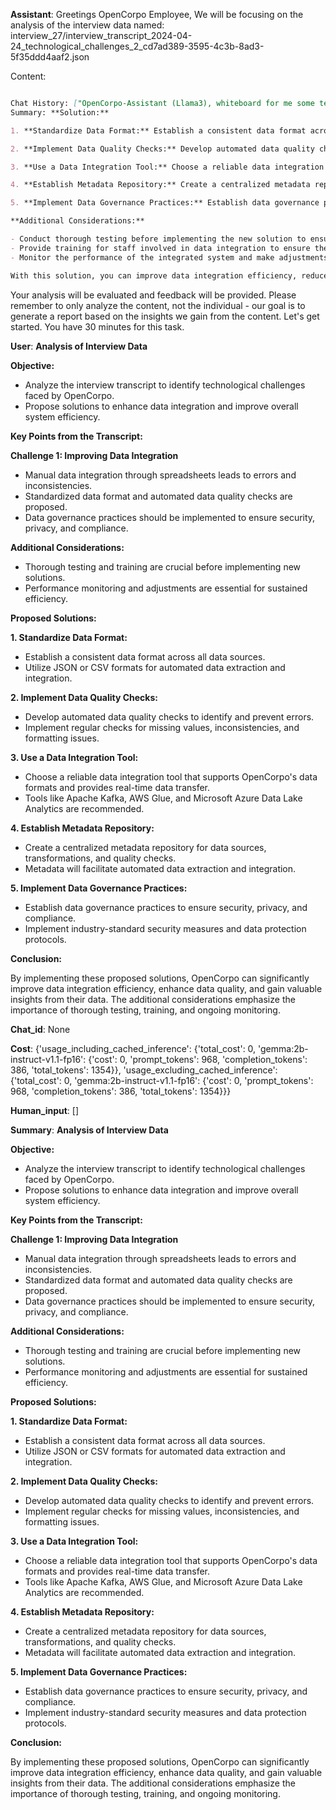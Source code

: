 **Assistant**: Greetings OpenCorpo Employee, We will be focusing on the analysis of the interview data named: interview_27/interview_transcript_2024-04-24_technological_challenges_2_cd7ad389-3595-4c3b-8ad3-5f35ddd4aaf2.json 


 Content: 

 ```md

 Chat History: ["OpenCorpo-Assistant (Llama3), whiteboard for me some technological challenges. Propose a solution for OpenCorpo specific solutions. I will evaluate your answers and give my feedback, then propose a problem to you. You will answer and I will evaluate. Let's now begin. You have 30 minutes.", "Sounds great! I'm ready to assist you with technological challenges related to OpenCorpo. I have 30 minutes to provide solutions.\n\nPlease feel free to share the specific challenges you'd like help with, and I'll do my best to offer insightful and helpful suggestions.", "Excellent attitude!\n\nAlright, let's get started! Here's your first challenge:\n\n**Challenge 1: Improving Data Integration**\n\nOpenCorpo has multiple data sources from various departments within the organization. Currently, data integration is done manually through spreadsheets, which leads to errors, inconsistencies, and slow processing times.\n\nPropose a solution to improve data integration, ensuring seamless data flow across different departments, reducing manual effort, and increasing accuracy.\n\nYou have 30 minutes!", "**Solution:**\n\n1. **Standardize Data Format:** Establish a consistent data format across all sources, including JSON or CSV. This will allow for automated data extraction and integration.\n\n2. **Implement Data Quality Checks:** Develop automated data quality checks to ensure data integrity, including checking for missing values, inconsistencies, and formatting errors.\n\n3. **Use a Data Integration Tool:** Choose a reliable data integration tool that supports OpenCorpo's data formats and allows for real-time data transfer. Consider tools like Apache Kafka, AWS Glue, or Microsoft Azure Data Lake Analytics.\n\n4. **Establish Metadata Repository:** Create a centralized metadata repository to store metadata about the data sources, transformations, and data quality checks. This metadata can be used by the data integration tool.\n\n5. **Implement Data Governance Practices:** Establish data governance practices to ensure data security, privacy, and compliance with regulations.\n\n**Additional Considerations:**\n\n- Conduct thorough testing before implementing the new solution to ensure accuracy and minimize downtime.\n- Provide training for staff involved in data integration to ensure they understand the new processes and tools.\n- Monitor the performance of the integrated system and make adjustments as needed.\n\nWith this solution, you can improve data integration efficiency, reduce manual effort, increase data quality, and gain insights from your OpenCorpo data."] 
 Summary: **Solution:**

1. **Standardize Data Format:** Establish a consistent data format across all sources, including JSON or CSV. This will allow for automated data extraction and integration.

2. **Implement Data Quality Checks:** Develop automated data quality checks to ensure data integrity, including checking for missing values, inconsistencies, and formatting errors.

3. **Use a Data Integration Tool:** Choose a reliable data integration tool that supports OpenCorpo's data formats and allows for real-time data transfer. Consider tools like Apache Kafka, AWS Glue, or Microsoft Azure Data Lake Analytics.

4. **Establish Metadata Repository:** Create a centralized metadata repository to store metadata about the data sources, transformations, and data quality checks. This metadata can be used by the data integration tool.

5. **Implement Data Governance Practices:** Establish data governance practices to ensure data security, privacy, and compliance with regulations.

**Additional Considerations:**

- Conduct thorough testing before implementing the new solution to ensure accuracy and minimize downtime.
- Provide training for staff involved in data integration to ensure they understand the new processes and tools.
- Monitor the performance of the integrated system and make adjustments as needed.

With this solution, you can improve data integration efficiency, reduce manual effort, increase data quality, and gain insights from your OpenCorpo data. 
``` 


 Your analysis will be evaluated and feedback will be provided. Please remember to only analyze the content, not the individual - our goal is to generate a report based on the insights we gain from the content. Let's get started. You have 30 minutes for this task.

**User**: **Analysis of Interview Data**

**Objective:**
- Analyze the interview transcript to identify technological challenges faced by OpenCorpo.
- Propose solutions to enhance data integration and improve overall system efficiency.

**Key Points from the Transcript:**

**Challenge 1: Improving Data Integration**

- Manual data integration through spreadsheets leads to errors and inconsistencies.
- Standardized data format and automated data quality checks are proposed.
- Data governance practices should be implemented to ensure security, privacy, and compliance.

**Additional Considerations:**

- Thorough testing and training are crucial before implementing new solutions.
- Performance monitoring and adjustments are essential for sustained efficiency.

**Proposed Solutions:**

**1. Standardize Data Format:**
- Establish a consistent data format across all data sources.
- Utilize JSON or CSV formats for automated data extraction and integration.

**2. Implement Data Quality Checks:**
- Develop automated data quality checks to identify and prevent errors.
- Implement regular checks for missing values, inconsistencies, and formatting issues.

**3. Use a Data Integration Tool:**
- Choose a reliable data integration tool that supports OpenCorpo's data formats and provides real-time data transfer.
- Tools like Apache Kafka, AWS Glue, and Microsoft Azure Data Lake Analytics are recommended.

**4. Establish Metadata Repository:**
- Create a centralized metadata repository for data sources, transformations, and quality checks.
- Metadata will facilitate automated data extraction and integration.

**5. Implement Data Governance Practices:**
- Establish data governance practices to ensure security, privacy, and compliance.
- Implement industry-standard security measures and data protection protocols.

**Conclusion:**

By implementing these proposed solutions, OpenCorpo can significantly improve data integration efficiency, enhance data quality, and gain valuable insights from their data. The additional considerations emphasize the importance of thorough testing, training, and ongoing monitoring.

**Chat_id**: None

**Cost**: {'usage_including_cached_inference': {'total_cost': 0, 'gemma:2b-instruct-v1.1-fp16': {'cost': 0, 'prompt_tokens': 968, 'completion_tokens': 386, 'total_tokens': 1354}}, 'usage_excluding_cached_inference': {'total_cost': 0, 'gemma:2b-instruct-v1.1-fp16': {'cost': 0, 'prompt_tokens': 968, 'completion_tokens': 386, 'total_tokens': 1354}}}

**Human_input**: []

**Summary**: **Analysis of Interview Data**

**Objective:**
- Analyze the interview transcript to identify technological challenges faced by OpenCorpo.
- Propose solutions to enhance data integration and improve overall system efficiency.

**Key Points from the Transcript:**

**Challenge 1: Improving Data Integration**

- Manual data integration through spreadsheets leads to errors and inconsistencies.
- Standardized data format and automated data quality checks are proposed.
- Data governance practices should be implemented to ensure security, privacy, and compliance.

**Additional Considerations:**

- Thorough testing and training are crucial before implementing new solutions.
- Performance monitoring and adjustments are essential for sustained efficiency.

**Proposed Solutions:**

**1. Standardize Data Format:**
- Establish a consistent data format across all data sources.
- Utilize JSON or CSV formats for automated data extraction and integration.

**2. Implement Data Quality Checks:**
- Develop automated data quality checks to identify and prevent errors.
- Implement regular checks for missing values, inconsistencies, and formatting issues.

**3. Use a Data Integration Tool:**
- Choose a reliable data integration tool that supports OpenCorpo's data formats and provides real-time data transfer.
- Tools like Apache Kafka, AWS Glue, and Microsoft Azure Data Lake Analytics are recommended.

**4. Establish Metadata Repository:**
- Create a centralized metadata repository for data sources, transformations, and quality checks.
- Metadata will facilitate automated data extraction and integration.

**5. Implement Data Governance Practices:**
- Establish data governance practices to ensure security, privacy, and compliance.
- Implement industry-standard security measures and data protection protocols.

**Conclusion:**

By implementing these proposed solutions, OpenCorpo can significantly improve data integration efficiency, enhance data quality, and gain valuable insights from their data. The additional considerations emphasize the importance of thorough testing, training, and ongoing monitoring.

